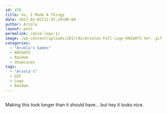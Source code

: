 ```yaml
---
id: 478
title: So, I Made A Thingy
date: 2017-02-05T22:47:29+00:00
author: Arzola
layout: post
permalink: /anim-logo-1/
image: /wp-content/uploads/2017/02/Arzolas-Full-Logo-KNIGHTS-Ver..gif
categories:
  - "Arzola's Games"
  - KNIGHTS
  - Random
  - Showcases
tags:
  - "Arzola's"
  - GIF
  - Logo
  - Random
---
```

[<img class="aligncenter size-full wp-image-479" src="/images/posts/2017/02/Arzolas-Full-Logo-KNIGHTS-Ver..gif" alt=""   data-recalc-dims="1" />](/images/posts/2017/02/Arzolas-Full-Logo-KNIGHTS-Ver..gif)

Making this took longer than it should have… but hey it looks nice.

<!-- AddThis Advanced Settings generic via filter on the_content -->

<!-- AddThis Share Buttons generic via filter on the_content -->